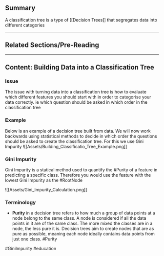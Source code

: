 ## Summary

A classification tree is a type of [[Decision Trees]] that segregates data into different categories

-------------------------------------------------------------------

## Related Sections/Pre-Reading


-------------------------------------------------------------------
## Content: Building Data into a Classification Tree

### Issue
The issue with turning data into a classification tree is how to evaluate which different features you should start with in order to categorise your data correctly. ie which question should be asked in which order in the classification tree

### Example
Below is an example of a decision tree built from data. We will now work backwards using statistical methods to decide in which order the questions should be asked to create the classification tree. For this we use Gini Impurity
![[Assets/Building_Classificatio_Tree_Example.png]]

### Gini Impurity
Gini Impurity is a statical method used to quantify the #Purity  of a feature in predicting a specific class. Therefore you would use the feature with the lowest Gini Impurity as the #RootNode

![[Assets/Gini_Impurity_Calculation.png]]


### Terminology
- **Purity** in a decision tree refers to how much a group of data points at a node belong to the same class. A node is considered  if all the data points in it are of the same class. The more mixed the classes are in a node, the less pure it is. Decision trees aim to create nodes that are as pure as possible, meaning each node ideally contains data points from just one class. #Purity

#GiniImpurity
#education 